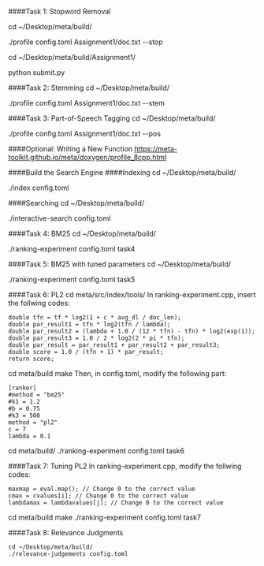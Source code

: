 ####Task 1: Stopword Removal

cd ~/Desktop/meta/build/

./profile config.toml Assignment1/doc.txt --stop

cd ~/Desktop/meta/build/Assignment1/

python submit.py

####Task 2: Stemming
cd ~/Desktop/meta/build/

./profile config.toml Assignment1/doc.txt --stem

####Task 3: Part-of-Speech Tagging
cd ~/Desktop/meta/build/

./profile config.toml Assignment1/doc.txt --pos

####Optional: Writing a New Function
https://meta-toolkit.github.io/meta/doxygen/profile_8cpp.html

####Build the Search Engine
####Indexing
cd ~/Desktop/meta/build/

./index config.toml

####Searching
cd ~/Desktop/meta/build/

./interactive-search config.toml

####Task 4: BM25
cd ~/Desktop/meta/build/

./ranking-experiment config.toml task4

####Task 5: BM25 with tuned parameters
cd ~/Desktop/meta/build/

./ranking-experiment config.toml task5

####Task 6: PL2
cd meta/src/index/tools/
In ranking-experiment.cpp, insert the follwing codes:
```
double tfn = tf * log2(1 + c * avg_dl / doc_len);
double par_result1 = tfn * log2(tfn / lambda);
double par_result2 = (lambda + 1.0 / (12 * tfn) - tfn) * log2(exp(1));
double par_result3 = 1.0 / 2 * log2(2 * pi * tfn);
double par_result = par_result1 + par_result2 + par_result3;
double score = 1.0 / (tfn + 1) * par_result;
return score;
```
cd meta/build
make
Then, in config.toml, modify the following part:
```
[ranker]
#method = "bm25"  
#k1 = 1.2  
#b = 0.75  
#k3 = 500  
method = "pl2"  
c = 7  
lambda = 0.1  
```
cd meta/build/
./ranking-experiment config.toml task6

####Task 7: Tuning PL2
In ranking-experiment.cpp, modify the follwing codes:
```
maxmap = eval.map(); // Change 0 to the correct value
cmax = cvalues[i]; // Change 0 to the correct value
lambdamax = lambdavalues[j]; // Change 0 to the correct value
```
cd meta/build
make
./ranking-experiment config.toml task7

####Task 8: Relevance Judgments
```
cd ~/Desktop/meta/build/
./relevance-judgements config.toml
```
